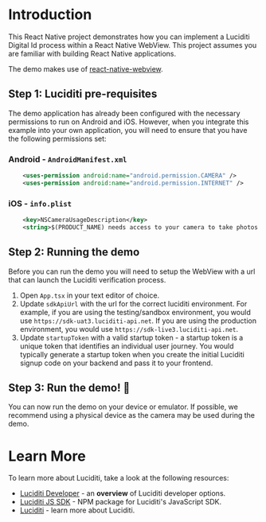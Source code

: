 # Introduction

This React Native project demonstrates how you can implement a Luciditi Digital Id process within a React Native WebView. This project assumes you are familiar with building React Native applications.

The demo makes use of [react-native-webview](https://github.com/react-native-webview/react-native-webview).

## Step 1: Luciditi pre-requisites

The demo application has already been configured with the necessary permissions to run on Android and iOS. However, when you integrate this example into your own application, you will need to ensure that you have the following permissions set:

### Android - `AndroidManifest.xml`

```xml
    <uses-permission android:name="android.permission.CAMERA" />
    <uses-permission android:name="android.permission.INTERNET" />
```

### iOS - `info.plist`

```xml
	<key>NSCameraUsageDescription</key>
	<string>$(PRODUCT_NAME) needs access to your camera to take photos to verify your identity.</string>
```

## Step 2: Running the demo

Before you can run the demo you will need to setup the WebView with a url that can launch the Luciditi verification process.

1. Open `App.tsx` in your text editor of choice.
2. Update `sdkApiUrl` with the url for the correct luciditi environment. For example, if you are using the testing/sandbox environment, you would use `https://sdk-uat3.luciditi-api.net`. If you are using the production environment, you would use `https://sdk-live3.luciditi-api.net`.
3. Update `startupToken` with a valid startup token - a startup token is a unique token that identifies an individual user journey. You would typically generate a startup token when you create the initial Luciditi signup code on your backend and pass it to your frontend.

## Step 3: Run the demo! :tada:

You can now run the demo on your device or emulator. If possible, we recommend using a physical device as the camera may be used during the demo.

# Learn More

To learn more about Luciditi, take a look at the following resources:

- [Luciditi Developer](https://luciditi.co.uk/developer) - an **overview** of Luciditi developer options.
- [Luciditi JS SDK](https://www.npmjs.com/package/@arissian/luciditi-sdk) - NPM package for Luciditi's JavaScript SDK.
- [Luciditi](https://luciditi.co.uk) - learn more about Luciditi.
